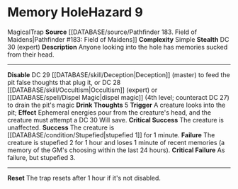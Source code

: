 ﻿---
complexity: Simple
hazard_type: Trap
id: '211'
level: '9'
name: Memory Hole
rarity: Common
source: '[[DATABASE/source/Pathfinder 183. Field of Maidens|Pathfinder #183: Field
  of Maidens]]'
trait:
- '[[DATABASE/trait/Magical|Magical]]'
- '[[DATABASE/trait/Trap|Trap]]'
type: Hazard

---
# Memory Hole<span class="item-type">Hazard 9</span>

<span class="item-trait">Magical</span><span class="item-trait">Trap</span>
**Source** [[DATABASE/source/Pathfinder 183. Field of Maidens|Pathfinder #183: Field of Maidens]]
**Complexity** Simple
**Stealth** DC 30 (expert)
**Description** Anyone looking into the hole has memories sucked from their head.

---
**Disable** DC 29 [[DATABASE/skill/Deception|Deception]] (master) to feed the pit false thoughts that plug it, or DC 28 [[DATABASE/skill/Occultism|Occultism]] (expert) or [[DATABASE/spell/Dispel Magic|dispel magic]] (4th level; counteract DC 27) to drain the pit's magic
**Drink Thoughts** <span class="action-icon">5</span> **Trigger** A creature looks into the pit; **Effect** Ephemeral energies pour from the creature's head, and the creature must attempt a DC 30 Will save.
**Critical Success** The creature is unaffected.
**Success** The creature is [[DATABASE/condition/Stupefied|stupefied 1]] for 1 minute.
**Failure** The creature is stupefied 2 for 1 hour and loses 1 minute of recent memories (a memory of the GM's choosing within the last 24 hours).
**Critical Failure** As failure, but stupefied 3.

---
**Reset** The trap resets after 1 hour if it's not disabled.